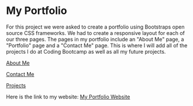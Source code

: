 # My Portfolio

 For this project we were asked to create a portfolio using Bootstraps open source CSS frameworks. We had to create a responsive 
 layout for each of our three pages. The pages in my portfolio include an "About Me" page, a "Portfolio" page and a "Contact Me"
 page. This is where I will add all of the projects I do at Coding Bootcamp as well as all my future projects. 


[About Me](Aboutme.png)

[Contact Me](Contactpage.png)

[Projects](Portfoliopage.png)

Here is the link to my website:
[My Portfolio Website](Myhttps://tlomax111.github.io/)
